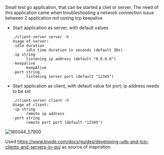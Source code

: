 Small test go application, that can be started a cliet or server.
The need of this application came when troubleshooting a network connection issue between 2 application not ussing tcp keepalive

+ Start application as server, with default values

      ./client-server server -h
      Usage of server:
      -idle duration
            idle time duration in seconds (default 30s)
      -ip string
            listening ip address (default "0.0.0.0")
      -keepalive
            keepAlive
      -port string
            listening server port (default "12345")

+ Start application as client, with default value for port; ip address needs to be set

      ./client-server client -h
      Usage of client:
      -ip string
            remote ip address
      -port string
            remote port port (default "12345")


![180044_57900](https://github.com/ioanc/k8s-network-troubleshooting/assets/16124079/a50fbc8f-1616-422a-8898-5aa92d34b13e)


Used https://www.linode.com/docs/guides/developing-udp-and-tcp-clients-and-servers-in-go/ as source of inspiration
